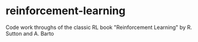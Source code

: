 # reinforcement-learning
Code work throughs of the classic RL book "Reinforcement Learning" by R. Sutton and A. Barto
